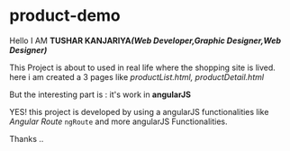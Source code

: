 # product-demo

Hello 
I AM <strong>TUSHAR KANJARIYA<i>(Web Developer,Graphic Designer,Web Designer)</i></strong>


This Project is about to used in real life where the shopping site is lived.
here i am created a 3 pages like <i>productList.html, productDetail.html</i>

But the interesting part is : it's work in <strong>angularJS</strong>

YES!
this project is developed by using a angularJS functionalities like <i>Angular Route</i> <code>ngRoute</code> and more angularJS Functionalities.

Thanks ..
